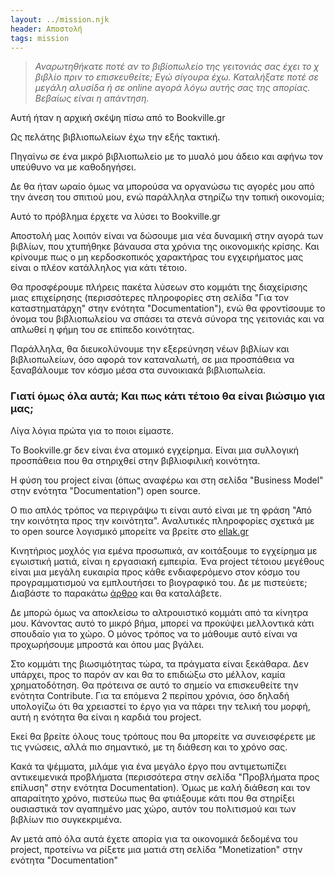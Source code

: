 ```yaml
---
layout: ../mission.njk
header: Αποστολή
tags: mission
---
```


> *Αναρωτηθήκατε ποτέ αν το βιβίοπωλείο της γειτονιάς σας έχει το χ βιβλίο πριν το επισκευθείτε; Εγώ σίγουρα έχω. Καταλήξατε ποτέ σε μεγάλη αλυσίδα ή σε online αγορά λόγω αυτής σας της απορίας. Βεβαίως είναι η απάντηση.*

Αυτή ήταν η αρχική σκέψη πίσω από το Bookville.gr  

Ως πελάτης βιβλιοπωλείων έχω την εξής τακτική.  

Πηγαίνω σε ένα μικρό βιβλιοπωλείο με το μυαλό μου άδειο και αφήνω τον υπεύθυνο να με καθοδηγήσει.  

Δε θα ήταν ωραίο όμως να μπορούσα να οργανώσω τις αγορές μου από την άνεση του σπιτιού μου, ενώ παράλληλα στηρίζω την τοπική οικονομία;  

Αυτό το πρόβλημα έρχετε να λύσει το Bookville.gr  

Αποστολή μας λοιπόν είναι να δώσουμε μια νέα δυναμική στην αγορά των βιβλίων, που χτυπήθηκε βάναυσα στα χρόνια της οικονομικής κρίσης. Και κρίνουμε πως ο μη κερδοσκοπικός χαρακτήρας του εγχειρήματος μας είναι ο πλέον κατάλληλος για κάτι τέτοιο.  

Θα προσφέρουμε πλήρεις πακέτα λύσεων στο κομμάτι της διαχείρισης μιας επιχείρησης (περισσότερες πληροφορίες στη σελίδα "Για τον καταστηματάρχη" στην ενότητα "Documentation"), ενώ θα φροντίσουμε το όνομα του βιβλιοπωλείου να σπάσει τα στενά σύνορα της γειτονιάς και να απλωθεί η φήμη του σε επίπεδο κοινότητας.  

Παράλληλα, θα διευκολύνουμε την εξερεύνηση νέων βιβλίων και βιβλιοπωλείων, όσο αφορά τον καταναλωτή, σε μια προσπάθεια να ξαναβάλουμε τον κόσμο μέσα στα συνοικιακά βιβλιοπωλεία.  

### Γιατί όμως όλα αυτά; Και πως κάτι τέτοιο θα είναι βιώσιμο για μας;

Λίγα λόγια πρώτα για το ποιοι είμαστε.  

Το Bookville.gr δεν είναι ένα ατομικό εγχείρημα. Είναι μια συλλογική προσπάθεια που θα στηριχθεί στην βιβλιοφιλική κοινότητα.  

Η φύση του project είναι (όπως αναφέρω και στη σελίδα "Business Model" στην ενότητα "Documentation") open source.  

Ο πιο απλός τρόπος να περιγράψω τι είναι αυτό είναι με τη φράση "Από την κοινότητα προς την κοινότητα". Αναλυτικές πληροφορίες σχετικά με το open source λογισμικό μπορείτε να βρείτε στο [ellak.gr](https://ellak.gr)  

Κινητήριος μοχλός για εμένα προσωπικά, αν κοιτάξουμε το εγχείρημα με  εγωιστική ματιά, είναι η εργασιακή εμπειρία. Ένα project τέτοιου μεγέθους είναι μια μεγάλη ευκαιρία προς κάθε ενδιαφερόμενο στον κόσμο του προγραμματισμού να εμπλουτήσει το βιογραφικό του. Δε με πιστεύετε; Διαβάστε το παρακάτω [άρθρο](https://www.freecodecamp.org/news/how-to-contribute-to-open-source-projects-beginners-guide/) και θα καταλάβετε.  

Δε μπορώ όμως να αποκλείσω το αλτρουιστικό κομμάτι από τα κίνητρα μου. Κάνοντας αυτό το μικρό βήμα, μπορεί να προκύψει μελλοντικά κάτι σπουδαίο για το χώρο. Ο μόνος τρόπος να το μάθουμε αυτό είναι να προχωρήσουμε μπροστά και όπου μας βγάλει.  

Στο κομμάτι της βιωσιμότητας τώρα, τα πράγματα είναι ξεκάθαρα. Δεν υπάρχει, προς το παρόν αν και θα το επιδιώξω στο μέλλον, καμία χρηματοδότηση. Θα πρότεινα σε αυτό το σημείο να επισκευθείτε την ενότητα Contribute. Για τα επόμενα 2 περίπου χρόνια, όσο δηλαδή υπολογίζω ότι θα χρειαστεί το έργο για να πάρει την τελική του μορφή, αυτή η ενότητα θα είναι η καρδιά του project.  

Εκεί θα βρείτε όλους τους τρόπους που θα μπορείτε να συνεισφέρετε με τις γνώσεις, αλλά πιο σημαντικό, με τη διάθεση και το χρόνο σας.  

Κακά τα ψέμματα, μιλάμε για ένα μεγάλο έργο που αντιμετωπίζει αντικειμενικά προβλήματα (περισσότερα στην σελίδα "Προβλήματα προς επίλυση" στην ενότητα Documentation). Όμως με καλή διάθεση και τον απαραίτητο χρόνο, πιστεύω πως θα φτιάξουμε κάτι που θα στηρίξει ουσιαστικά τον αγαπημένο μας χώρο, αυτόν του πολιτισμού και των βιβλίων πιο συγκεκριμένα.  

Αν μετά από όλα αυτά έχετε απορία για τα οικονομικά δεδομένα του project, προτείνω να ρίξετε μια ματιά στη σελίδα "Monetization" στην ενότητα "Documentation"  

